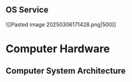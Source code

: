 ## OS Service
![[Pasted image 20250306171428.png|500]]
# Computer Hardware
## Computer System Architecture
